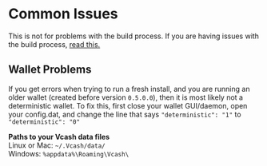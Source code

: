 Common Issues
=====
This is not for problems with the build process. If you are having issues with the build process, [read this.](BUILDING.md)

Wallet Problems
---
If you get errors when trying to run a fresh install, and you are running an older wallet (created before version `0.5.0.0`), then it is most likely not a deterministic wallet. To fix this, first close your wallet GUI/daemon, open your config.dat, and change the line that says `"deterministic": "1"` to `"deterministic": "0"`

**Paths to your Vcash data files**  
Linux or Mac: `~/.Vcash/data/`  
Windows: `%appdata%\Roaming\Vcash\`
